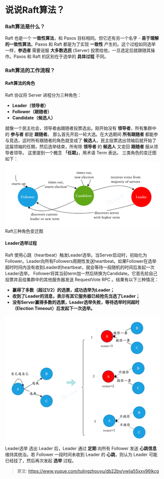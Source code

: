 # 说说Raft算法？


### **Raft算法是什么？**
Raft 也是一个 **一致性算法**，和 Paxos 目标相同。但它还有另一个名字 - **易于理解的一致性算法**。Paxos 和 Raft 都是为了实现 **一致性** 产生的。这个过程如同选举一样，**参选者** 需要说服 **大多数选民** (Server) 投票给他，一旦选定后就跟随其操作。Paxos 和 Raft 的区别在于选举的 **具体过程** 不同。

### **Raft算法的工作流程？**

#### Raft算法的角色
Raft 协议将 Server 进程分为三种角色：

- **Leader（领导者）**
- **Follower（跟随者）**
- **Candidate（候选人）**

就像一个民主社会，领导者由跟随者投票选出。刚开始没有 **领导者**，所有集群中的 **参与者** 都是 **跟随者**。
那么首先开启一轮大选。在大选期间 **所有跟随者** 都能参与竞选，这时所有跟随者的角色就变成了 **候选人**，民主投票选出领袖后就开始了这届领袖的任期，然后选举结束，所有除 **领导者** 的 **候选人** 又变回 **跟随者** 服从领导者领导。
这里提到一个概念 **「任期」**，用术语 Term 表达。
三类角色的变迁图如下：
![1696575725646-fbcb96b7-e852-4f36-b7a1-5f195b519e3a.png](./img/lFRRac3DXOKf_y55/1696575725646-fbcb96b7-e852-4f36-b7a1-5f195b519e3a-328544.png)
Raft三种角色变迁图

#### Leader选举过程
Raft 使用心跳（heartbeat）触发Leader选举。当Server启动时，初始化为Follower。Leader向所有Followers周期性发送heartbeat。如果Follower在选举超时时间内没有收到Leader的heartbeat，就会等待一段随机的时间后发起一次Leader选举。
Follower将其当前term加一然后转换为Candidate。它首先给自己投票并且给集群中的其他服务器发送 RequestVote RPC 。结果有以下三种情况：

- **赢得了多数（超过1/2）的选票，成功选举为Leader；**
- **收到了Leader的消息，表示有其它服务器已经抢先当选了Leader；**
- **没有Server赢得多数的选票，Leader选举失败，等待选举时间超时（Election Timeout）后发起下一次选举。**

![1696575725669-200f7dae-526a-4d0f-bfdf-6cef1fb7896b.png](./img/lFRRac3DXOKf_y55/1696575725669-200f7dae-526a-4d0f-bfdf-6cef1fb7896b-515994.png)
Leader选举
选出 Leader 后，Leader 通过 **定期** 向所有 Follower 发送 **心跳信息** 维持其统治。若 Follower 一段时间未收到 Leader 的 **心跳**，则认为 Leader 可能已经挂了，然后再次发起 **选举** 过程。


> 原文: <https://www.yuque.com/tulingzhouyu/db22bv/ywiia55xxy96lkcg>